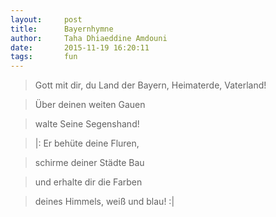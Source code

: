 ```yaml
---
layout:     post
title:      Bayernhymne
author:     Taha Dhiaeddine Amdouni
date:       2015-11-19 16:20:11
tags:       fun
---
```


> Gott mit dir, du Land der Bayern,
> Heimaterde, Vaterland!

> Über deinen weiten Gauen

> walte Seine Segenshand!

> |: Er behüte deine Fluren,

> schirme deiner Städte Bau

> und erhalte dir die Farben

> deines Himmels, weiß und blau! :|
